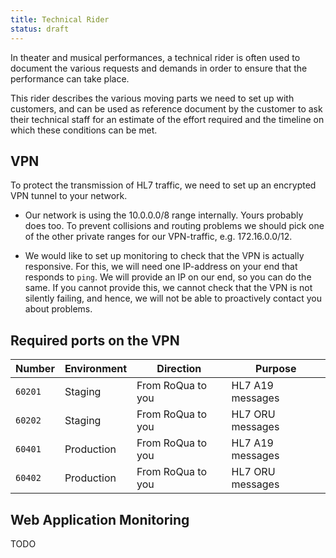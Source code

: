 ```yaml
---
title: Technical Rider
status: draft
---
```


In theater and musical performances, a technical rider is often used to document
the various requests and demands in order to ensure that the performance can
take place.

This rider describes the various moving parts we need to set up with customers,
and can be used as reference document by the customer to ask their technical
staff for an estimate of the effort required and the timeline on which these
conditions can be met.

## VPN

To protect the transmission of HL7 traffic, we need to set up an encrypted VPN
tunnel to your network.

* Our network is using the 10.0.0.0/8 range internally. Yours probably does too.
  To prevent collisions and routing problems we should pick one of the other
  private ranges for our VPN-traffic, e.g. 172.16.0.0/12.

* We would like to set up monitoring to check that the VPN is actually responsive.
  For this, we will need one IP-address on your end that responds to `ping`. We
  will provide an IP on our end, so you can do the same. If you cannot provide
  this, we cannot check that the VPN is not silently failing, and hence, we will
  not be able to proactively contact you about problems.

## Required ports on the VPN

Number  | Environment | Direction          | Purpose
--------|-------------|--------------------|----------
`60201` | Staging     | From RoQua to you  | HL7 A19 messages
`60202` | Staging     | From RoQua to you  | HL7 ORU messages
`60401` | Production  | From RoQua to you  | HL7 A19 messages
`60402` | Production  | From RoQua to you  | HL7 ORU messages

## Web Application Monitoring

TODO